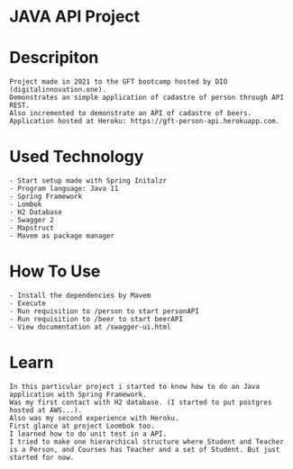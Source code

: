 # JAVA API Project

# Descripiton 
    Project made in 2021 to the GFT bootcamp hosted by DIO (digitalinnovation.one). 
    Demonstrates an simple application of cadastre of person through API REST.
    Also incremented to demonstrate an API of cadastre of beers.
    Application hosted at Heroku: https://gft-person-api.herokuapp.com.

# Used Technology
    - Start setup made with Spring Initalzr
    - Program language: Java 11
    - Spring Framework
    - Lombok
    - H2 Database
    - Swagger 2
    - Mapstruct
    - Mavem as package manager

# How To Use
    - Install the dependencies by Mavem
    - Execute
    - Run requisition to /person to start personAPI
    - Run requisition to /beer to start beerAPI
    - View documentation at /swagger-ui.html
    
# Learn
    In this particular project i started to know how to do an Java application with Spring Framework.
    Was my first contact with H2 database. (I started to put postgres hosted at AWS...).
    Also was my second experience with Heroku.
    First glance at project Loombok too.
    I learned how to do unit test in a API.
    I tried to make one hierarchical structure where Student and Teacher is a Person, and Courses has Teacher and a set of Student. But just started for now.
